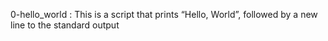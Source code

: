 0-hello_world : This is a script that prints “Hello, World”, followed by a new line to the standard output
